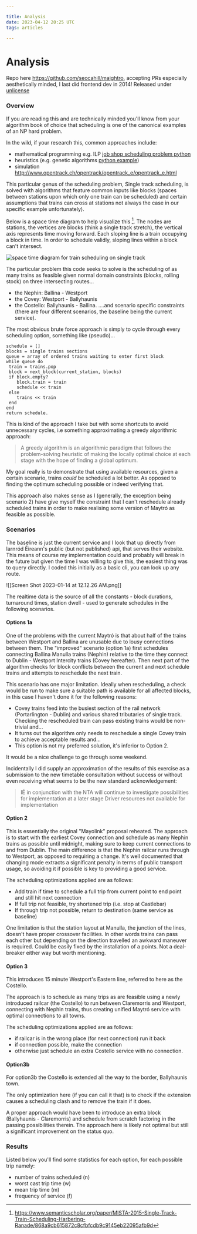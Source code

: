 ```yaml
---

title: Analysis
date: 2023-04-12 20:25 UTC
tags: articles

---
```


# Analysis

Repo here https://github.com/seocahill/maightro, accepting PRs especially aesthetically minded, I last did frontend dev in 2014! Released under [unlicense](https://github.com/seocahill/maightro/blob/main/LICENSE)

### Overview

If you are reading this and are technically minded you'll know from your algorithm book of choice that scheduling is one of the canonical examples of an NP hard problem.

In the wild, if your research this,  common approaches include:
- mathematical programming e.g. ILP [job shop scheduling problem python](https://python-mip.readthedocs.io/en/latest/examples.html)
- heuristics (e.g. genetic algorithms [python example](https://github.com/akazuko/timetable_scheduler))
- simulation http://www.opentrack.ch/opentrack/opentrack_e/opentrack_e.html

This particular genus of the scheduling problem, Single track scheduling, is solved with algorithms that feature common inputs like blocks (spaces between stations upon which only one train can be scheduled) and certain assumptions that trains can cross at stations not always the case in our specific example unfortunately).

Below is a space time diagram to help visualize this [^1].  The nodes are stations, the vertices are blocks (think a single track stretch), the vertical axis represents time moving forward.  Each sloping line is a train occupying a block in time. In order to schedule validly, sloping lines within a block can't intersect.

![space time diagram for train scheduling on single track](https://d3i71xaburhd42.cloudfront.net/868a9cb615872c8cfbfcdb9c9145eb22095afb9d/5-Figure1-1.png)


The particular problem this code seeks to solve is the scheduling of as many trains as feasible given normal domain constraints (blocks, rolling stock) on three intersecting routes...
- the Nephin: Ballina - Westport
- the Covey: Westport - Ballyhaunis
- the Costello: Ballyhaunis - Ballina.
....and scenario specific constraints (there are four different scenarios, the baseline being the current service).

The most obvious brute force approach is simply to cycle through every scheduling option, something like (pseudo)...

```
schedule = []
blocks = single trains sections
queue = array of ordered trains waiting to enter first block
while queue do
 train = trains.pop
 block = next_block(current_station, blocks)
 if block.empty?
    block.train = train
    schedule << train
 else
    trains << train
 end
end
return schedule.
```


This is kind of the approach I take but with some shortcuts to avoid unnecessary cycles, i.e something approximating a greedy algorithmic approach:

>  A greedy algorithm is an algorithmic paradigm that follows the problem-solving heuristic of making the locally optimal choice at each stage with the hope of finding a global optimum.

My goal really is to demonstrate that using available resources, given a certain scenario, trains *could* be scheduled a lot better. As opposed to finding the optimum scheduling possible or indeed verifying that.

This approach also makes sense as I (generally, the exception being scenario 2) have give myself the constraint that I can't reschedule already scheduled trains in order to make realising some version of Maytró as feasible as possible.

### Scenarios

The baseline is just the current service and I look that up directly from Iarnród Éireann's  public (but not published) api, that serves their website.  This means of course my implementation could and probably will break in the future but given the time I was willing to give this, the easiest thing was to query directly.  I coded this initially as a basic cli, you can look up any route.

![[Screen Shot 2023-01-14 at 12.12.26 AM.png]]


The realtime data is the source of all the constants - block durations, turnaround times, station dwell - used to generate schedules in the following scenarios.

#### Options 1a

One of the problems with the current Maytró is that about half of the trains between Westport and Ballina are unusable due to lousy connections between  them.  The "improved" scenario (option 1a)  first schedules connecting Ballina Manulla trains (Nephin) relative to the time they connect to Dublin - Westport Intercity trains (Covey hereafter).  Then next part of the algorithm checks for block conflicts between the current and next schedule trains and attempts to reschedule the next train.

This scenario has one major limitation. Ideally when rescheduling, a check would be run to make sure a suitable path is available for all affected blocks, in this case I haven't done it for the following reasons:
- Covey trains feed into the busiest section of the rail network (Portarlington - Dublin) and various shared tributaries of single track.  Checking the rescheduled train can pass existing trains would be non-trivial and...
- It turns out the algorithm only needs to reschedule a single Covey train to achieve  acceptable results and...
- This option is not my preferred solution, it's inferior to Option 2.

It would be a nice challenge to go through some weekend.

Incidentally I did supply an approximation of the results of this exercise as a submission to the new timetable consultation without success or without even receiving what seems to be the new standard acknowledgement:

> IÉ in conjunction with the NTA will continue to investigate possibilities for implementation at a later stage
> Driver resources not available for implementation

#### Option 2

This is essentially the original "Mayolink" proposal reheated. The approach is to start with the earliest Covey connection and schedule as many Nephin trains as possible until midnight, making sure to keep current connections to and from Dublin.  The main difference is that the Nephin railcar runs through to Westport, as opposed to requiring a change.  It's well documented that changing mode extracts a significant penalty in terms of public transport usage, so avoiding it if possible is key to providing a good service.

The scheduling optimizations applied are as follows:
- Add train if time to schedule a full trip from current point to end point and still hit next connection
- If full trip not feasible, try shortened trip (i.e. stop at Castlebar)
- If through trip not possible, return to destination (same service as baseline)

One limitation is that the station layout at Manulla, the junction of the lines, doesn't have proper crossover facilities. In other words trains can pass each other but depending on the direction travelled an awkward maneuver is required.  Could be easily fixed by the installation of a points. Not a deal-breaker either way but worth mentioning.

#### Option 3

This introduces 15 minute Westport's Eastern line, referred to here as the Costello.

The approach is to schedule as many trips as are feasible using a newly introduced railcar (the Costello) to run between Claremorris and Westport, connecting with Nephin trains, thus creating unified Maytró service with optimal connections to all towns.

The scheduling optimizations applied are as follows:
- if railcar is in the wrong place (for next connection) run it back
- if connection possible, make the connection
- otherwise just schedule an extra Costello service with no connection.

#### Option3b

For option3b the Costello is extended all the way to the border, Ballyhaunis town.

The only optimization here (if you can call it that) is to check if the extension causes a scheduling clash and to remove the train if it does.

A proper approach would have been to introduce an extra block (Ballyhaunis - Claremorris) and schedule from scratch factoring in the passing possibilities therein.  The approach here is likely not optimal but still a significant improvement on the status quo.

### Results

Listed below you'll find some statistics for each option, for each possible trip namely:
- number of trains scheduled (n)
- worst cast trip time (w)
- mean trip time (m)
- frequency of service (f)



[^1]: https://www.semanticscholar.org/paper/MISTA-2015-Single-Track-Train-Scheduling-Harbering-Ranade/868a9cb615872c8cfbfcdb9c9145eb22095afb9d